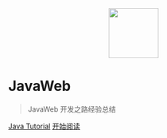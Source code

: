 <div align="center"><img width="100px" src="http://dunwu.test.upcdn.net/images/others/zp.png"/></div>

# JavaWeb

> JavaWeb 开发之路经验总结

[Java Tutorial](https://dunwu.github.io/java-tutorial/)
[开始阅读](README.md)
